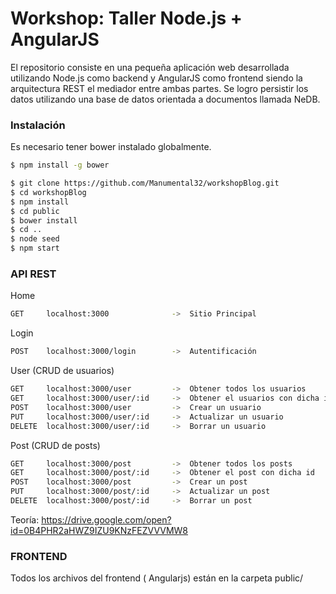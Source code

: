 # Workshop: Taller Node.js + AngularJS 

El repositorio consiste en una pequeña aplicación web desarrollada utilizando Node.js como backend y AngularJS como frontend siendo la arquitectura REST el mediador entre ambas partes. Se logro persistir los datos utilizando una base de datos orientada a documentos llamada NeDB.

### Instalación

Es necesario tener bower instalado globalmente.

```sh
$ npm install -g bower
```

```sh
$ git clone https://github.com/Manumental32/workshopBlog.git
$ cd workshopBlog
$ npm install
$ cd public
$ bower install
$ cd ..
$ node seed
$ npm start
```

### API REST

Home
```sh
GET     localhost:3000              ->  Sitio Principal
```

Login
```sh
POST    localhost:3000/login        ->  Autentificación
```

User (CRUD de usuarios)
```sh
GET     localhost:3000/user         ->  Obtener todos los usuarios
GET     localhost:3000/user/:id     ->  Obtener el usuarios con dicha id
POST    localhost:3000/user         ->  Crear un usuario
PUT     localhost:3000/user/:id     ->  Actualizar un usuario
DELETE  localhost:3000/user/:id     ->  Borrar un usuario
```

Post (CRUD de posts)
```sh
GET     localhost:3000/post         ->  Obtener todos los posts
GET     localhost:3000/post/:id     ->  Obtener el post con dicha id
POST    localhost:3000/post         ->  Crear un post
PUT     localhost:3000/post/:id     ->  Actualizar un post
DELETE  localhost:3000/post/:id     ->  Borrar un post
```

Teoría:
https://drive.google.com/open?id=0B4PHR2aHWZ9IZU9KNzFEZVVVMW8

### FRONTEND
Todos los archivos del frontend ( Angularjs) están en la carpeta public/
